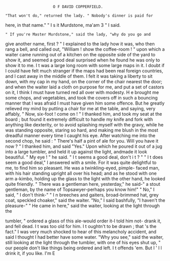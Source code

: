                          O F DAVID COPPERFIELD.

    "That won't do," returned the lady. " Nobody's dinner is paid for
 here, in that name."
    " I s it Murdstone, ma'am 3 " I said.

    " If you're Master Murdstone," said the lady, "why do you go and

 give another name, first ? "
    I explained to the lady how it was, who then rang a bell, and called
 out, "William ! show the coffee-room ! " upon which a waiter came
running out of a kitchen on the opposite side of the yard to show it,
and seemed a good deal surprised when he found he was only to show
it to me.
    I t was a large long room with some large maps in it. I doubt if I
 could have felt much stranger if the maps had been real foreign countries,
 and I cast away in the middle of them. I felt it was taking a liberty to
 sit down, with my cap in my hand, on the corner of the chair nearest the
 door; and when the waiter laid a cloth on purpose for me, and put a set
of castors on it, I think I must have turned red all over with modesty.
    H e brought me some chops, and vegetables, and took the covers off in
such a bouncing manner that I was afraid I must have given him some
 offence. But he greatly relieved my mind by putting a chair for me at
the table, and saying, very affably, " Now, six-foot ! come on ! "
    I thanked him, and took my seat at the board ; but found it extremely
difficult to handle my knife and fork with anything like dexterity,
or to avoid splashing myself with the gravy, while he was standing
opposite, staring so hard, and making me blush in the most dreadful
manner every time I caught his eye. After watching me into the second
chop, he said :
    " There's half a pint of ale for you.  Will you have it now ? "
    I thanked him, and said "Yes." Upon which he poured it out of a jug into
a large tumbler, and held it up against the light, andmade it look beautiful.
    " My eye ! " he said. " I t seems a good deal, don't i t ? "
    " I t does seem a good deal," I answered with a smile.    For it was quite
delightful to me, to find him so pleasant. He was a twinkling-eyed, pimple-
faced man, with his hair standing upright all over his head; and as he
stood with one arm a-kimbo, holding up the glass to the light with the
other hand, he looked quite friendly.
    " There was a gentleman here, yesterday," he said-"    a stout gentleman,
by the name of Topsawyer-perhaps you know him!"
    " No," I said, " I don't think-"
    " I n breeches and gaiters, broad-brimmed hat, grey coat, speckled
choaker," said the waiter.
    "No," I said bashfully, "I haven't the pleasure-"
    " He came in here," said the waiter, looking at the light through the

tumbler, " ordered a glass of this ale-would order it-I told him not-
drank it, and fell dead. I t was too old for him. I t oughtn't to be
drawn ; that 's the fact."
    I was very much shocked to hear of this melancholy accident, and said
I thought I had better have some water.
    "Why you see," said the waiter, still looking at the light through the
tumbler, with one of his eyes shut up, " our people don't like things being
ordered and left. I t offends 'em. But I ' l l drink it, if you like. I'm
                                                                 E
